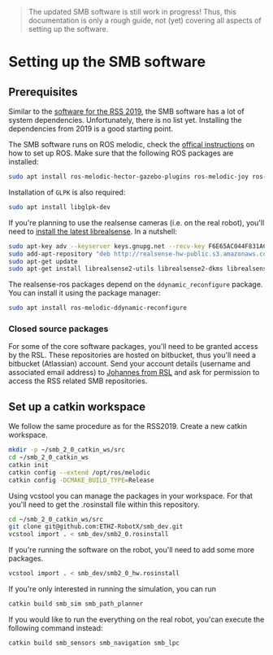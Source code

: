 > The updated SMB software is still work in progress! Thus, this documentation is only a rough guide, not (yet) covering all aspects of setting up the software.

# Setting up the SMB software
## Prerequisites
Similar to the [software for the RSS 2019](https://github.com/ethz-asl/eth_supermegabot/blob/master/doc/software_setup.md), the SMB software has a lot of system dependencies.
Unfortunately, there is no list yet. Installing the dependencies from 2019 is a good starting point.

The SMB software runs on ROS melodic, check the [offical instructions](http://wiki.ros.org/melodic/Installation/Ubuntu) on how to set up ROS.
Make sure that the following ROS packages are installed:
```bash
sudo apt install ros-melodic-hector-gazebo-plugins ros-melodic-joy ros-melodic-costmap-2d ros-melodic-ompl ros-melodic-base-local-planner ros-melodic-costmap-converter ros-melodic-mbf-costmap-core ros-melodic-mbf-msgs ros-melodic-libg2o ros-melodic-navfn ros-melodic-move-base python-catkin-tools python3-vcstool
```
Installation of `GLPK` is also required:
```bash
sudo apt install libglpk-dev
```

If you're planning to use the realsense cameras (i.e. on the real robot), you'll need to [install the latest librealsense](https://github.com/IntelRealSense/librealsense/blob/master/doc/distribution_linux.md#installing-the-packages). In a nutshell:
```bash
sudo apt-key adv --keyserver keys.gnupg.net --recv-key F6E65AC044F831AC80A06380C8B3A55A6F3EFCDE || sudo apt-key adv --keyserver hkp://keyserver.ubuntu.com:80 --recv-key F6E65AC044F831AC80A06380C8B3A55A6F3EFCDE
sudo add-apt-repository "deb http://realsense-hw-public.s3.amazonaws.com/Debian/apt-repo bionic main"
sudo apt-get update
sudo apt-get install librealsense2-utils librealsense2-dkms librealsense2-dev
```

The realsense-ros packages depend on the `ddynamic_reconfigure` package. You can install it using the package manager:
```bash
sudo apt install ros-melodic-ddynamic-reconfigure
```

### Closed source packages
For some of the core software packages, you'll need to be granted access by the RSL. These repositories are hosted on bitbucket, thus you'll need a bitbucket (Atlassian) account. 
Send your account details (username and associated email address) to [Johannes from RSL](https://rsl.ethz.ch/the-lab/people/person-detail.MjU0MDk1.TGlzdC8yNDQyLC0xNDI1MTk1NzM1.html) and ask for permission to access the RSS related SMB repositories.

## Set up a catkin workspace
We follow the same procedure as for the RSS2019.
Create a new catkin workspace.
```bash
mkdir -p ~/smb_2_0_catkin_ws/src
cd ~/smb_2_0_catkin_ws
catkin init
catkin config --extend /opt/ros/melodic
catkin config -DCMAKE_BUILD_TYPE=Release
```

Using vcstool you can manage the packages in your workspace. For that you'll need to get the .rosinstall file within this repository.
```bash
cd ~/smb_2_0_catkin_ws/src
git clone git@github.com:ETHZ-RobotX/smb_dev.git
vcstool import . < smb_dev/smb2_0.rosinstall
```

If you're running the software on the robot, you'll need to add some more packages.
```bash
vcstool import . < smb_dev/smb2_0_hw.rosinstall  
```

If you're only interested in running the simulation, you can run
```bash
catkin build smb_sim smb_path_planner
```

If you would like to run the everything on the real robot, you'can execute the following command instead:
```bash
catkin build smb_sensors smb_navigation smb_lpc
```
